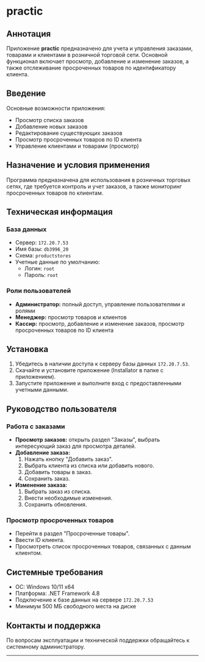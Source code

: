 # practic

## Аннотация
Приложение **practic** предназначено для учета и управления заказами, товарами и клиентами в розничной торговой сети. Основной функционал включает просмотр, добавление и изменение заказов, а также отслеживание просроченных товаров по идентификатору клиента.

## Введение
Основные возможности приложения:
- Просмотр списка заказов
- Добавление новых заказов
- Редактирование существующих заказов
- Просмотр просроченных товаров по ID клиента
- Управление клиентами и товарами (просмотр)

## Назначение и условия применения
Программа предназначена для использования в розничных торговых сетях, где требуется контроль и учет заказов, а также мониторинг просроченных товаров по клиентам.

## Техническая информация

### База данных
- Сервер: `172.20.7.53`
- Имя базы: `db3996_20`
- Схема: `productstores`
- Учетные данные по умолчанию:
  - Логин: `root`
  - Пароль: `root`

### Роли пользователей
- **Администратор:** полный доступ, управление пользователями и ролями
- **Менеджер:** просмотр товаров и клиентов
- **Кассир:** просмотр, добавление и изменение заказов, просмотр просроченных товаров по ID клиента

## Установка
1. Убедитесь в наличии доступа к серверу базы данных `172.20.7.53`.
2. Скачайте и установите приложение (Installator в папке с приложением).
3. Запустите приложение и выполните вход с предоставленными учетными данными.

## Руководство пользователя

### Работа с заказами
- **Просмотр заказов:** открыть раздел "Заказы", выбрать интересующий заказ для просмотра деталей.
- **Добавление заказа:**
  1. Нажать кнопку "Добавить заказ".
  2. Выбрать клиента из списка или добавить нового.
  3. Добавить товары в заказ.
  4. Сохранить заказ.
- **Изменение заказа:**
  1. Выбрать заказ из списка.
  2. Внести необходимые изменения.
  3. Сохранить обновления.

### Просмотр просроченных товаров
- Перейти в раздел "Просроченные товары".
- Ввести ID клиента.
- Просмотреть список просроченных товаров, связанных с данным клиентом.

## Системные требования
- ОС: Windows 10/11 x64
- Платформа: .NET Framework 4.8
- Подключение к базе данных на сервере `172.20.7.53`
- Минимум 500 МБ свободного места на диске

## Контакты и поддержка
По вопросам эксплуатации и технической поддержки обращайтесь к системному администратору.

---
